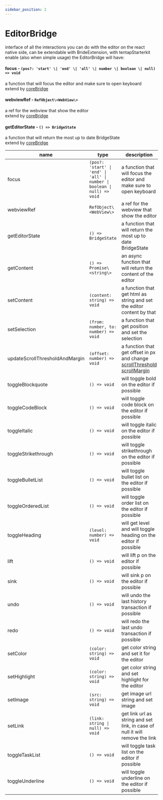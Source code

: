 ```yaml
---
sidebar_position: 2
---
```


# EditorBridge

interface of all the interactions you can do with the editor on the react native side, can be extendable with BrideExtension, with tentapStarterkit enable (also when simple usage) the EditorBridge will have:

#### focus - `(pos?: 'start' \| 'end' \| 'all' \| number \| boolean \| null) => void`

a function that will focus the editor and make sure to open keyboard <br /> extend by [coreBridge](https://10play.dev)

#### webviewRef - `RefObject\<WebView\>`

a ref for the webview that show the editor <br /> extend by [coreBridge](https://10play.dev)

#### getEditorState - `() => BridgeState`

a function that will return the most up to date BridgeState <br /> extend by [coreBridge](https://10play.dev)

| name                           | type                                                                     | description                                                                                                                                                                                                       | BrideExtension |
| ------------------------------ | ------------------------------------------------------------------------ | ----------------------------------------------------------------------------------------------------------------------------------------------------------------------------------------------------------------- | -------------- |
| focus                          | `(pos?: 'start' \| 'end' \| 'all' \| number \| boolean \| null) => void` | a function that will focus the editor and make sure to open keyboard                                                                                                                                              | core           |
| webviewRef                     | `RefObject\<WebView\>`                                                   | a ref for the webview that show the editor                                                                                                                                                                        | core           |
| getEditorState                 | `() => BridgeState`                                                      | a function that will return the most up to date BridgeState                                                                                                                                                       | core           |
| getContent                     | `() => Promise\<string\>`                                                | an async function that will return the content of the editor                                                                                                                                                      | core           |
| setContent                     | `(content: string) => void`                                              | a function that get html as string and set the editor content by that                                                                                                                                             | core           |
| setSelection                   | `(from: number, to: number) => void`                                     | a function that get position and set the selection                                                                                                                                                                | core           |
| updateScrollThresholdAndMargin | `(offset: number) => void`                                               | a function that get offset in px and change [scrollThreshold](https://prosemirror.net/docs/ref/#view.EditorProps.scrollThreshold) [scrollMargin](https://prosemirror.net/docs/ref/#view.EditorProps.scrollMargin) | core           |
| toggleBlockquote               | `() => void`                                                             | will toggle bold on the editor if possible                                                                                                                                                                        | staterKit      |
| toggleCodeBlock                | `() => void`                                                             | will toggle code block on the editor if possible                                                                                                                                                                  | staterKit      |
| toggleItalic                   | `() => void`                                                             | will toggle italic on the editor if possible                                                                                                                                                                      | staterKit      |
| toggleStrikethrough            | `() => void`                                                             | will toggle strikethrough on the editor if possible                                                                                                                                                               | staterKit      |
| toggleBulletList               | `() => void`                                                             | will toggle bullet list on the editor if possible                                                                                                                                                                 | staterKit      |
| toggleOrderedList              | `() => void`                                                             | will toggle order list on the editor if possible                                                                                                                                                                  | staterKit      |
| toggleHeading                  | `(level: number) => void`                                                | will get level and will toggle heading on the editor if possible                                                                                                                                                  | staterKit      |
| lift                           | `() => void`                                                             | will lift p on the editor if possible                                                                                                                                                                             | staterKit      |
| sink                           | `() => void`                                                             | will sink p on the editor if possible                                                                                                                                                                             | staterKit      |
| undo                           | `() => void`                                                             | will undo the last history transaction if possible                                                                                                                                                                | staterKit      |
| redo                           | `() => void`                                                             | will redo the last undo transaction if possible                                                                                                                                                                   | staterKit      |
| setColor                       | `(color: string) => void`                                                | get color string and set it for the editor                                                                                                                                                                        | color          |
| setHighlight                   | `(color: string) => void`                                                | get color string and set highlight for the editor                                                                                                                                                                 | highlight      |
| setImage                       | `(src: string) => void`                                                  | get image url string and set image                                                                                                                                                                                | image          |
| setLink                        | `(link: string \| null) => void`                                         | get link url as string and set link, in case of null it will remove the link                                                                                                                                      | link           |
| toggleTaskList                 | `() => void`                                                             | will toggle task list on the editor if possible                                                                                                                                                                   | tasklist       |
| toggleUnderline                | `() => void`                                                             | will toggle underline on the editor if possible                                                                                                                                                                   | underline      |

<!-- toggleUnderline: () => void; -->
